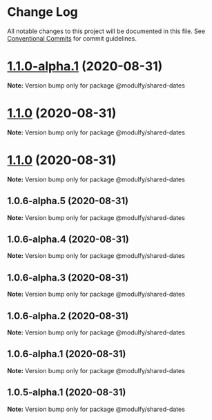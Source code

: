 # Change Log

All notable changes to this project will be documented in this file.
See [Conventional Commits](https://conventionalcommits.org) for commit guidelines.

# [1.1.0-alpha.1](https://github.com/jmrapp1/Modulfy/compare/@modulfy/shared-dates@1.1.0...@modulfy/shared-dates@1.1.0-alpha.1) (2020-08-31)

**Note:** Version bump only for package @modulfy/shared-dates





# [1.1.0](https://github.com/jmrapp1/Modulfy/compare/@modulfy/shared-dates@1.1.0...@modulfy/shared-dates@1.1.0) (2020-08-31)

**Note:** Version bump only for package @modulfy/shared-dates





# [1.1.0](https://github.com/jmrapp1/Modulfy/compare/@modulfy/shared-dates@1.0.6-alpha.5...@modulfy/shared-dates@1.1.0) (2020-08-31)

**Note:** Version bump only for package @modulfy/shared-dates





## 1.0.6-alpha.5 (2020-08-31)

**Note:** Version bump only for package @modulfy/shared-dates





## 1.0.6-alpha.4 (2020-08-31)

**Note:** Version bump only for package @modulfy/shared-dates





## 1.0.6-alpha.3 (2020-08-31)

**Note:** Version bump only for package @modulfy/shared-dates





## 1.0.6-alpha.2 (2020-08-31)

**Note:** Version bump only for package @modulfy/shared-dates





## 1.0.6-alpha.1 (2020-08-31)

**Note:** Version bump only for package @modulfy/shared-dates





## 1.0.5-alpha.1 (2020-08-31)

**Note:** Version bump only for package @modulfy/shared-dates
